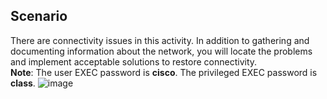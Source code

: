 ## Scenario
There are connectivity issues in this activity. In addition to gathering and documenting information about the network, you will locate the problems and implement acceptable solutions to restore connectivity.<br>
**Note**: The user EXEC password is **cisco**. The privileged EXEC password is **class**. 
![image](https://github.com/user-attachments/assets/0edd923a-cec6-44bf-8bf1-25c20e65f5ba)
